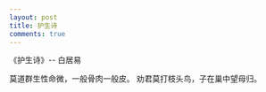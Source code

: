 ```yaml
---
layout: post
title: 护生诗
comments: true
---
```


《护生诗》-- 白居易

莫道群生性命微，一般骨肉一般皮。
劝君莫打枝头鸟，子在巢中望母归。 <!--more -->
